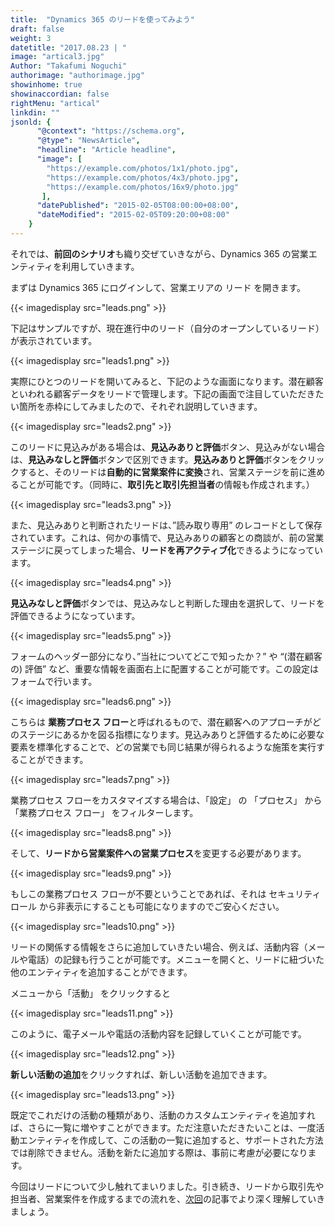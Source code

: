 ```yaml
---
title:  "Dynamics 365 のリードを使ってみよう"
draft: false
weight: 3
datetitle: "2017.08.23 | "
image: "artical3.jpg"
Author: "Takafumi Noguchi"
authorimage: "authorimage.jpg"
showinhome: true
showinaccordian: false
rightMenu: "artical"
linkdin: ""
jsonld: {
      "@context": "https://schema.org",
      "@type": "NewsArticle",
      "headline": "Article headline",
      "image": [
        "https://example.com/photos/1x1/photo.jpg",
        "https://example.com/photos/4x3/photo.jpg",
        "https://example.com/photos/16x9/photo.jpg"
       ],
      "datePublished": "2015-02-05T08:00:00+08:00",
      "dateModified": "2015-02-05T09:20:00+08:00"
    }
---
```

<!-- Intro  -->
それでは、**前回のシナリオ**も織り交ぜていきながら、Dynamics 365 の営業エンティティを利用していきます。

まずは Dynamics 365 にログインして、営業エリアの リード を開きます。
<!-- Image= leads.png -->
{{< imagedisplay src="leads.png" >}}

下記はサンプルですが、現在進行中のリード（自分のオープンしているリード）が表示されています。
<!-- Image= leads1.png -->
{{< imagedisplay src="leads1.png" >}}

実際にひとつのリードを開いてみると、下記のような画面になります。潜在顧客といわれる顧客データをリードで管理します。下記の画面で注目していただきたい箇所を赤枠にしてみましたので、それぞれ説明していきます。
<!-- Image= leads2.png -->
{{< imagedisplay src="leads2.png" >}}

このリードに見込みがある場合は、**見込みありと評価**ボタン、見込みがない場合は、**見込みなしと評価**ボタンで区別できます。**見込みありと評価**ボタンをクリックすると、そのリードは**自動的に営業案件に変換**され、営業ステージを前に進めることが可能です。（同時に、**取引先と取引先担当者**の情報も作成されます。）

<!-- Image= leads3.png -->
{{< imagedisplay src="leads3.png" >}}

また、見込みありと判断されたリードは、”読み取り専用” のレコードとして保存されています。これは、何かの事情で、見込みありの顧客との商談が、前の営業ステージに戻ってしまった場合、**リードを再アクティブ化**できるようになっています。
<!-- Image= leads4.png -->
{{< imagedisplay src="leads4.png" >}}

**見込みなしと評価**ボタンでは、見込みなしと判断した理由を選択して、リードを評価できるようになっています。
<!-- Image= leads5.png -->
{{< imagedisplay src="leads5.png" >}}

フォームのヘッダー部分になり、”当社についてどこで知ったか？” や “(潜在顧客の) 評価” など、重要な情報を画面右上に配置することが可能です。この設定はフォームで行います。
<!-- Image= leads6.png -->
{{< imagedisplay src="leads6.png" >}}

こちらは **業務プロセス フロー**と呼ばれるもので、潜在顧客へのアプローチがどのステージにあるかを図る指標になります。見込みありと評価するために必要な要素を標準化することで、どの営業でも同じ結果が得られるような施策を実行することができます。
<!-- Image= leads7.png -->
{{< imagedisplay src="leads7.png" >}}

業務プロセス フローをカスタマイズする場合は、「設定」 の 「プロセス」 から 「業務プロセス フロー」 をフィルターします。
<!-- Image= leads8.png -->
{{< imagedisplay src="leads8.png" >}}

そして、**リードから営業案件への営業プロセス**を変更する必要があります。
<!-- Image= leads9.png -->
{{< imagedisplay src="leads9.png" >}}

もしこの業務プロセス フローが不要ということであれば、それは セキュリティ ロール から非表示にすることも可能になりますのでご安心ください。
<!-- Image= leads10.png -->
{{< imagedisplay src="leads10.png" >}}

リードの関係する情報をさらに追加していきたい場合、例えば、活動内容（メールや電話）の記録も行うことが可能です。メニューを開くと、リードに紐づいた他のエンティティを追加することができます。

メニューから「活動」 をクリックすると
<!-- Image= leads11.png -->
{{< imagedisplay src="leads11.png" >}}

このように、電子メールや電話の活動内容を記録していくことが可能です。
<!-- Image= leads12.png -->
{{< imagedisplay src="leads12.png" >}}

**新しい活動の追加**をクリックすれば、新しい活動を追加できます。

<!-- Image= leads13.png -->
{{< imagedisplay src="leads13.png" >}}

既定でこれだけの活動の種類があり、活動のカスタムエンティティを追加すれば、さらに一覧に増やすことができます。ただ注意いただきたいことは、一度活動エンティティを作成して、この活動の一覧に追加すると、サポートされた方法では削除できません。活動を新たに追加する際は、事前に考慮が必要になります。

今回はリードについて少し触れてまいりました。引き続き、リードから取引先や担当者、営業案件を作成するまでの流れを、[次回](#)の記事でより深く理解していきましょう。
